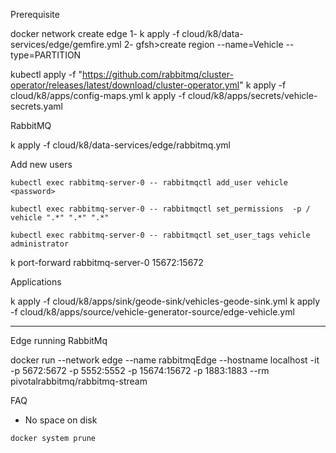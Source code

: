 Prerequisite

docker network create  edge
1- k apply -f cloud/k8/data-services/edge/gemfire.yml
2- gfsh>create region --name=Vehicle --type=PARTITION


kubectl apply -f "https://github.com/rabbitmq/cluster-operator/releases/latest/download/cluster-operator.yml"
k apply -f cloud/k8/apps/config-maps.yml
k apply -f cloud/k8/apps/secrets/vehicle-secrets.yaml


RabbitMQ

k apply -f cloud/k8/data-services/edge/rabbitmq.yml

Add new users

```shell
kubectl exec rabbitmq-server-0 -- rabbitmqctl add_user vehicle <password>

kubectl exec rabbitmq-server-0 -- rabbitmqctl set_permissions  -p / vehicle ".*" ".*" ".*"

kubectl exec rabbitmq-server-0 -- rabbitmqctl set_user_tags vehicle administrator

```
k port-forward rabbitmq-server-0 15672:15672


Applications

k apply -f cloud/k8/apps/sink/geode-sink/vehicles-geode-sink.yml
k apply -f cloud/k8/apps/source/vehicle-generator-source/edge-vehicle.yml


----

Edge running RabbitMq

docker run --network edge --name rabbitmqEdge --hostname localhost -it -p 5672:5672 -p 5552:5552 -p 15674:15672  -p  1883:1883 --rm pivotalrabbitmq/rabbitmq-stream



FAQ

- No space on disk 
  
```shell
docker system prune
```